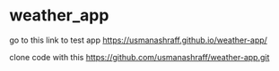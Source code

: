 # weather_app

go to this link to test app
https://usmanashraff.github.io/weather-app/

clone code with this 
https://github.com/usmanashraff/weather-app.git
